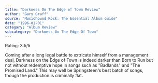 ```yaml
---
title: "Darkness On The Edge of Town Review"
author: "Gary Graff"
source: "Musichound Rock: The Essential Album Guide"
date: "1996-01-01"
category: "Album Review"
subcategory: "Darkness On The Edge Of Town"
---
```


Rating: 3.5/5

Coming after a long legal battle to extricate himself from a management deal, Darkness on the Edge of Town is indeed darker than Born to Run but not without redemptive hope in songs such as "Badlands" and "The Promised Land." This may well be Springsteen's best batch of songs, though the production is criminally flat.